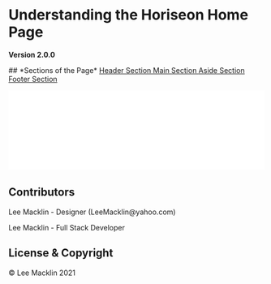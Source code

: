 # Understanding the Horiseon Home Page
**Version 2.0.0**
<link rel="readme-hero" href="https://github.com/macktrain/sandlot-week1.git/assets/images/Horiseon-Branded.png">
## *Sections of the Page*
<a href="#Home"> Header Section </a>
<a href="#News"> Main Section </a>
<a href="#Contact"> Aside Section </a>
<a href="#About"> Footer Section </a>

<p align="center">
  <a href="https://github.com/feross/standard">
    <img src="/assets/images/Horiseon-Branded.svg"
         alt="Standard">
  </a>
</p>



## Contributors
<p>Lee Macklin - Designer (LeeMacklin@yahoo.com)</p>
<p>Lee Macklin - Full Stack Developer</p>

## License & Copyright
© Lee Macklin 2021


